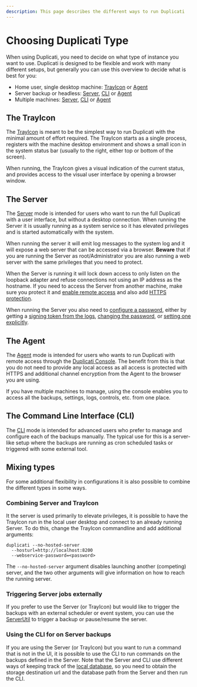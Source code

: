 ```yaml
---
description: This page describes the different ways to run Duplicati
---
```


# Choosing Duplicati Type

When using Duplicati, you need to decide on what type of instance you want to use. Duplicati is designed to be flexible and work with many different setups, but generally you can use this overview to decide what is best for you:

* Home user, single desktop machine: [TrayIcon](../duplicati-programs/trayicon.md) or [Agent](../duplicati-programs/agent.md)
* Server backup or headless: [Server](../duplicati-programs/server.md), [CLI](../duplicati-programs/command-line-interface-cli.md) or [Agent](../duplicati-programs/agent.md)
* Multiple machines: [Server](../duplicati-programs/server.md), [CLI](../duplicati-programs/command-line-interface-cli.md) or [Agent](../duplicati-programs/agent.md)

## The TrayIcon

The [TrayIcon](../duplicati-programs/trayicon.md) is meant to be the simplest way to run Duplicati with the minimal amount of effort required. The TrayIcon starts as a single process, registers with the machine desktop environment and shows a small icon in the system status bar (usually to the right, either top or bottom of the screen).

When running, the TrayIcon gives a visual indication of the current status, and provides access to the visual user interface by opening a browser window.

## The Server

The [Server](../duplicati-programs/server.md) mode is intended for users who want to run the full Duplicati with a user interface, but without a desktop connection. When running the Server it is usually running as a system service so it has elevated privileges and is started automatically with the system.

When running the server it will emit log messages to the system log and it will expose a web server that can be accessed via a browser. **Beware** that if you are running the Server as root/Administrator you are also running a web server with the same privileges that you need to protect.

When the Server is running it will lock down access to only listen on the loopback adapter and refuse connections not using an IP address as the hostname. If you need to access the Server from another machine, make sure you protect it and [enable remote access](../duplicati-programs/server.md#external-access-to-the-server) and also add [HTTPS protection](../duplicati-programs/server.md#ssl-tls-support).

When running the Server you also need to [configure a password](duplicati-access-password.md), either by getting a [signing token from the logs](duplicati-access-password.md#temporary-signin-token), [changing the password](duplicati-access-password.md#change-password-with-serverutil), or [setting one explicitly](../duplicati-programs/server.md#configuring-the-server-password).

## The Agent

The [Agent](../duplicati-programs/agent.md) mode is intended for users who wants to run Duplicati with remote access through the [Duplicati Console](broken-reference). The benefit from this is that you do not need to provide any local access as all access is protected with HTTPS and additional channel encryption from the Agent to the browser you are using.

If you have multiple machines to manage, using the console enables you to access all the backups, settings, logs, controls, etc. from one place.

## The Command Line Interface (CLI)

The [CLI](../duplicati-programs/command-line-interface-cli.md) mode is intended for advanced users who prefer to manage and configure each of the backups manually. The typical use for this is a server-like setup where the backups are running as cron scheduled tasks or triggered with some external tool.

## Mixing types

For some additional flexibility in configurations it is also possible to combine the different types in some ways.

### Combining Server and TrayIcon

It the server is used primarily to elevate privileges, it is possible to have the TrayIcon run in the local user desktop and connect to an already running Server. To do this, change the TrayIcon commandline and add additional arguments:

```
duplicati --no-hosted-server 
  --hosturl=http://localhost:8200 
  --webservice-password=<password>
```

The `--no-hosted-server` argument disables launching another (competing) server, and the two other arguments will give information on how to reach the running server.

### Triggering Server jobs externally

If you prefer to use the Server (or TrayIcon) but would like to trigger the backups with an external scheduler or event system, you can use the [ServerUtil](../duplicati-programs/command-line-interface-cli-1/serverutil.md) to trigger a backup or pause/resume the server.

### Using the CLI for on Server backups

If you are using the Server (or TrayIcon) but you want to run a command that is not in the UI, it is possible to use the CLI to run commands on the backups defined in the Server. Note that the Server and CLI use different ways of keeping track of the [local database](the-local-database.md), so you need to obtain the storage destination url and the database path from the Server and then run the CLI.

